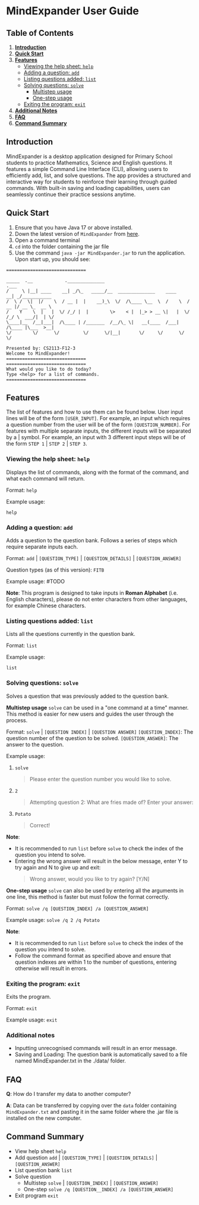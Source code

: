 # MindExpander User Guide

## Table of Contents

1. **[Introduction](#introduction)**
2. **[Quick Start](#quick-start)**
3. **[Features](#features)**
    - [Viewing the help sheet: `help`](#viewing-the-help-sheet-help)
    - [Adding a question: `add`](#adding-a-question-add)
    - [Listing questions added: `list`](#listing-questions-added-list)
    - [Solving questions: `solve`](#solving-questions-solve)
        - [Multistep usage](#multistep-usage)
        - [One-step usage](#one-step-usage)
    - [Exiting the program: `exit`](#exiting-the-program-exit)
4. **[Additional Notes](#additional-notes)**
5. **[FAQ](#faq)**
6. **[Command Summary](#command-summary)**

## Introduction

MindExpander is a desktop application designed for Primary School students to practice Mathematics, Science and English
questions. It features a simple Command Line Interface (CLI), allowing users to efficiently add, list, and solve 
questions. The app provides a structured and interactive way for students to reinforce their learning through guided 
commands. With built-in saving and loading capabilities, users can seamlessly continue their practice sessions anytime.

## Quick Start

1. Ensure that you have Java 17 or above installed.
2. Down the latest version of `MindExpander` from [here](https://github.com/AY2425S2-CS2113-F12-3/tp/releases/tag/v1.0).
3. Open a command terminal
4. `cd` into the folder containing the jar file
5. Use the command `java -jar MindExpander.jar` to run the application. Upon start up, you should see:
```
==============================

_____  .__            .______________                                .___            
/     \ |__| ____    __| _/\_   _____/__  ______________    ____    __| _/___________
/  \ /  \|  |/    \  / __ |  |    __)_\  \/  /\____ \__  \  /    \  / __ |/ __ \_  __ \
/    Y    \  |   |  \/ /_/ |  |        \>    < |  |_> > __ \|   |  \/ /_/ \  ___/|  | \/
\____|__  /__|___|  /\____ | /_______  /__/\_ \|   __(____  /___|  /\____ |\___  >__|   
\/        \/      \/         \/      \/|__|       \/     \/      \/    \/

Presented by: CS2113-F12-3
Welcome to MindExpander!
==============================
==============================
What would you like to do today?
Type <help> for a list of commands.
==============================
```

## Features
The list of features and how to use them can be found below.
User input lines will be of the form `[USER_INPUT]`.
For example, an input which requires a question number from the user will be of the form `[QUESTION_NUMBER]`.
For features with multiple separate inputs, the different inputs will be separated by a | symbol. For example,
an input with 3 different input steps will be of the form `STEP 1` | `STEP 2` | `STEP 3`.

### Viewing the help sheet: `help`
Displays the list of commands, along with the format of the command, and what each command will return.

Format: `help` 

Example usage: 

`help`

### Adding a question: `add`
Adds a question to the question bank. Follows a series of steps which require separate inputs each.

Format: `add` | `[QUESTION_TYPE]` | `[QUESTION_DETAILS]` | `[QUESTION_ANSWER]`

Question types (as of this version): `FITB`

Example usage: #TODO

**Note**: This program is designed to take inputs in **Roman Alphabet** (i.e. English characters), 
please do not enter characters from other languages, for example Chinese characters.

### Listing questions added: `list`
Lists all the questions currently in the question bank.

Format: `list`

Example usage:

`list`

### Solving questions: `solve`
Solves a question that was previously added to the question bank.

**Multistep usage**
`solve` can be used in a "one command at a time" manner. This method is easier for new users and guides the user
through the process.

Format: `solve` | `[QUESTION INDEX]` | `[QUESTION ANSWER]`
`[QUESTION_INDEX]`: The question number of the question to be solved.
`[QUESTION_ANSWER]`: The answer to the question.

Example usage:
1. `solve`
    > Please enter the question number you would like to solve.
2. `2`
    > Attempting question 2: What are fries made of? Enter your answer:
3. `Potato`
    > Correct!

**Note**:
* It is recommended to run `list` before `solve` to check the index of the question you intend to solve.
* Entering the wrong answer will result in the below message, enter Y to try again and N to give up and exit:
   > Wrong answer, would you like to try again? [Y/N]

**One-step usage**
`solve` can also be used by entering all the arguments in one line, this method is faster but must follow the format
correctly.

Format: `solve /q [QUESTION_INDEX] /a [QUESTION_ANSWER]`

Example usage:
`solve /q 2 /q Potato`

**Note**:
* It is recommended to run `list` before `solve` to check the index of the question you intend to solve.
* Follow the command format as specified above and ensure that question indexes are within 1 to the number of questions,
entering otherwise will result in errors.

### Exiting the program: `exit`
Exits the program.

Format: `exit`

Example usage: `exit`

### Additional notes
* Inputting unrecognised commands will result in an error message.
* Saving and Loading: The question bank is automatically saved to a file named MindExpander.txt in the ./data/ folder. 
## FAQ

**Q**: How do I transfer my data to another computer? 

**A**: Data can be transferred by copying over the `data` folder containing `MindExpander.txt` and pasting it in the
same folder where the .jar file is installed on the new computer.

## Command Summary

* View help sheet `help`
* Add question `add` | `[QUESTION_TYPE]` | `[QUESTION_DETAILS]` | `[QUESTION_ANSWER]`
* List question bank `list`
* Solve question
  * Multistep `solve` | `[QUESTION_INDEX]` | `[QUESTION_ANSWER]`
  * One-step `solve /q [QUESTION__INDEX] /a [QUESTION_ANSWER]`
* Exit program `exit`
